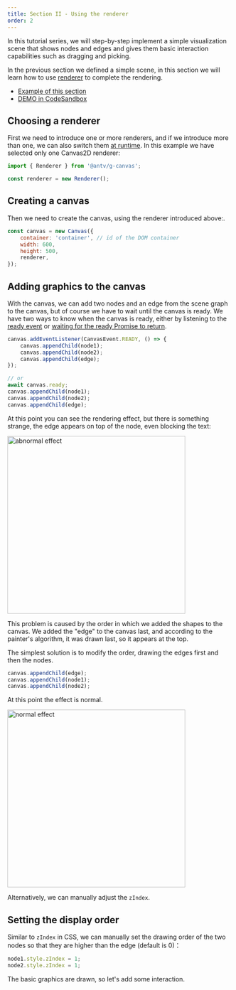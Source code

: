 ```yaml
---
title: Section II - Using the renderer
order: 2
---
```


In this tutorial series, we will step-by-step implement a simple visualization scene that shows nodes and edges and gives them basic interaction capabilities such as dragging and picking.

In the previous section we defined a simple scene, in this section we will learn how to use [renderer](/en/api/renderer/renderer) to complete the rendering.

-   [Example of this section](/en/examples/guide#chapter2)
-   [DEMO in CodeSandbox](https://codesandbox.io/s/ru-men-jiao-cheng-qs3zn?file=/index.js)

## Choosing a renderer

First we need to introduce one or more renderers, and if we introduce more than one, we can also switch them [at runtime](/en/guide/diving-deeper/switch-renderer#runtime). In this example we have selected only one Canvas2D renderer:

```javascript
import { Renderer } from '@antv/g-canvas';

const renderer = new Renderer();
```

## Creating a canvas

Then we need to create the canvas, using the renderer introduced above:.

```javascript
const canvas = new Canvas({
    container: 'container', // id of the DOM container
    width: 600,
    height: 500,
    renderer,
});
```

## Adding graphics to the canvas

With the canvas, we can add two nodes and an edge from the scene graph to the canvas, but of course we have to wait until the canvas is ready. We have two ways to know when the canvas is ready, either by listening to the [ready event](/en/api/canvas#ready-event) or [waiting for the ready Promise to return](/en/api/canvas#ready).

```javascript
canvas.addEventListener(CanvasEvent.READY, () => {
    canvas.appendChild(node1);
    canvas.appendChild(node2);
    canvas.appendChild(edge);
});

// or
await canvas.ready;
canvas.appendChild(node1);
canvas.appendChild(node2);
canvas.appendChild(edge);
```

At this point you can see the rendering effect, but there is something strange, the edge appears on top of the node, even blocking the text:

<img src="https://gw.alipayobjects.com/mdn/rms_6ae20b/afts/img/A*HQoYSocN12MAAAAAAAAAAAAAARQnAQ" width="400" alt="abnormal effect">

This problem is caused by the order in which we added the shapes to the canvas. We added the "edge" to the canvas last, and according to the painter's algorithm, it was drawn last, so it appears at the top.

The simplest solution is to modify the order, drawing the edges first and then the nodes.

```javascript
canvas.appendChild(edge);
canvas.appendChild(node1);
canvas.appendChild(node2);
```

At this point the effect is normal.

<img src="https://gw.alipayobjects.com/mdn/rms_6ae20b/afts/img/A*te-lR4m9mRIAAAAAAAAAAAAAARQnAQ" width="400" alt="normal effect">

Alternatively, we can manually adjust the `zIndex`.

## Setting the display order

Similar to `zIndex` in CSS, we can manually set the drawing order of the two nodes so that they are higher than the edge (default is 0)：

```javascript
node1.style.zIndex = 1;
node2.style.zIndex = 1;
```

The basic graphics are drawn, so let's add some interaction.
